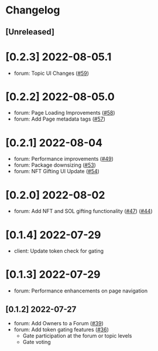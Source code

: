 # Changelog

## [Unreleased]

# [0.2.3] 2022-08-05.1

- forum: Topic UI Changes ([#59](https://github.com/usedispatch/dispatch-forum-npm-package/pull/59))

# [0.2.2] 2022-08-05.0

- forum: Page Loading Improvements ([#58](https://github.com/usedispatch/dispatch-forum-npm-package/pull/58))
- forum: Add Page metadata tags ([#57](https://github.com/usedispatch/dispatch-forum-npm-package/pull/57))

# [0.2.1] 2022-08-04

- forum: Performance improvements ([#49](https://github.com/usedispatch/dispatch-forum-npm-package/pull/49))
- forum: Package downsizing ([#53](https://github.com/usedispatch/dispatch-forum-npm-package/pull/49))
- forum: NFT Gifting UI Update ([#54](https://github.com/usedispatch/dispatch-forum-npm-package/pull/54))

# [0.2.0] 2022-08-02

- forum: Add NFT and SOL gifting functionality ([#47](https://github.com/usedispatch/dispatch-forum-npm-package/pull/47)) ([#44](https://github.com/usedispatch/dispatch-forum-npm-package/pull/44))

# [0.1.4] 2022-07-29

- client: Update token check for gating

# [0.1.3] 2022-07-29

- forum: Performance enhancements on page navigation

## [0.1.2] 2022-07-27

- forum: Add Owners to a Forum ([#39](https://github.com/usedispatch/dispatch-forum-npm-package/pull/39))
- forum: Add token gating features ([#36](https://github.com/usedispatch/dispatch-forum-npm-package/pull/36))
  - Gate participation at the forum or topic levels
  - Gate voting
